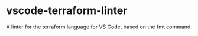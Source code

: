 # vscode-terraform-linter
A linter for the terraform language for VS Code, based on the fmt command.
